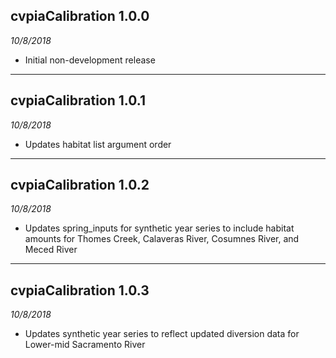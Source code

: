 ## cvpiaCalibration 1.0.0
_10/8/2018_   

* Initial non-development release 

-----

## cvpiaCalibration 1.0.1
_10/8/2018_   

* Updates habitat list argument order

-----

## cvpiaCalibration 1.0.2
_10/8/2018_   

* Updates spring_inputs for synthetic year series to include habitat amounts for Thomes Creek, Calaveras River, Cosumnes River, and Meced River

-----

## cvpiaCalibration 1.0.3
_10/8/2018_   

* Updates synthetic year series to reflect updated diversion data for Lower-mid Sacramento River
